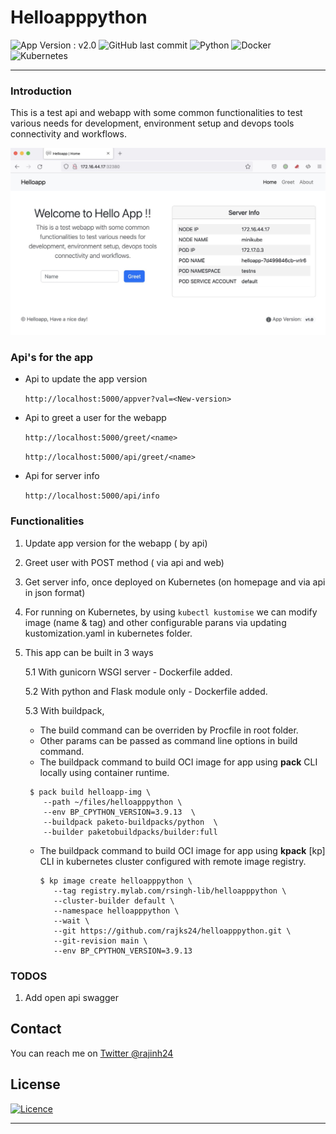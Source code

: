 # Helloapppython

![App Version : v2.0](https://img.shields.io/badge/version-2.0-green?style=flat-square) ![GitHub last commit](https://img.shields.io/github/last-commit/rajks24/helloapppython?style=flat-square) ![Python](https://img.shields.io/badge/python-3670A0?style=flat-square&logo=python&logoColor=ffdd54) ![Docker](https://img.shields.io/badge/docker-%230db7ed.svg?style=flat-square&logo=docker&logoColor=white) ![Kubernetes](https://img.shields.io/badge/kubernetes-%23326ce5.svg?style=flat-square&logo=kubernetes&logoColor=white)

<hr>

### Introduction

This is a test api and webapp with some common functionalities to test various
needs for development, environment setup and devops tools connectivity
and workflows.

![helloapp snapshot](website/static/img/helloapppython.jpg "Helloapp Snapshot")

### Api's for the app

- Api to update the app version

  `http://localhost:5000/appver?val=<New-version>`

- Api to greet a user for the webapp

  `http://localhost:5000/greet/<name>`

  `http://localhost:5000/api/greet/<name>`

- Api for server info

  `http://localhost:5000/api/info`

### Functionalities

1. Update app version for the webapp ( by api)
2. Greet user with POST method ( via api and web)
3. Get server info, once deployed on Kubernetes (on homepage and via api in json format)
4. For running on Kubernetes, by using `kubectl kustomise` we can modify image (name & tag) and other configurable parans via updating kustomization.yaml in kubernetes folder.
5. This app can be built in 3 ways

   5.1 With gunicorn WSGI server - Dockerfile added.

   5.2 With python and Flask module only - Dockerfile added.

   5.3 With buildpack,

   - The build command can be overriden by Procfile in root folder.
   - Other params can be passed as command line options in build command.
   - The buildpack command to build OCI image for app using **pack** CLI locally using container runtime.

   ```
    $ pack build helloapp-img \
       --path ~/files/helloapppython \
       --env BP_CPYTHON_VERSION=3.9.13  \
       --buildpack paketo-buildpacks/python  \
       --builder paketobuildpacks/builder:full
   ```

   - The buildpack command to build OCI image for app using **kpack** [kp] CLI in kubernetes cluster configured with remote image registry.

     ```
     $ kp image create helloapppython \
        --tag registry.mylab.com/rsingh-lib/helloapppython \
        --cluster-builder default \
        --namespace helloapppython \
        --wait \
        --git https://github.com/rajks24/helloapppython.git \
        --git-revision main \
        --env BP_CPYTHON_VERSION=3.9.13
     ```

### TODOS

1. Add open api swagger

## Contact

You can reach me on [Twitter @rajinh24](https://twitter.com/rajinh24)

## License

[![Licence](https://img.shields.io/github/license/rajks24/markdown-badges?style=flat-square&logo=github)](./LICENSE)

<hr>

